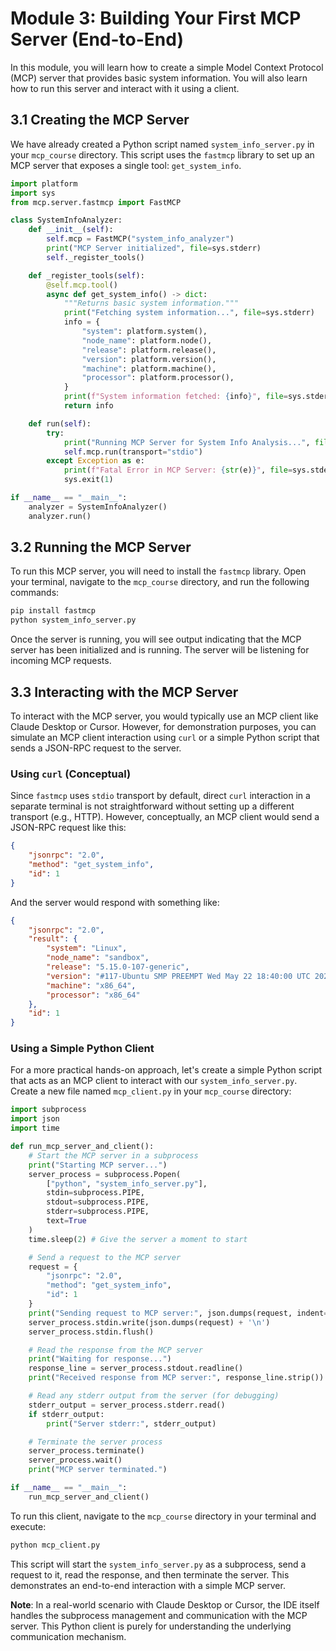 
# Module 3: Building Your First MCP Server (End-to-End)

In this module, you will learn how to create a simple Model Context Protocol (MCP) server that provides basic system information. You will also learn how to run this server and interact with it using a client.

## 3.1 Creating the MCP Server

We have already created a Python script named `system_info_server.py` in your `mcp_course` directory. This script uses the `fastmcp` library to set up an MCP server that exposes a single tool: `get_system_info`.

```python
import platform
import sys
from mcp.server.fastmcp import FastMCP

class SystemInfoAnalyzer:
    def __init__(self):
        self.mcp = FastMCP("system_info_analyzer")
        print("MCP Server initialized", file=sys.stderr)
        self._register_tools()

    def _register_tools(self):
        @self.mcp.tool()
        async def get_system_info() -> dict:
            """Returns basic system information."""
            print("Fetching system information...", file=sys.stderr)
            info = {
                "system": platform.system(),
                "node_name": platform.node(),
                "release": platform.release(),
                "version": platform.version(),
                "machine": platform.machine(),
                "processor": platform.processor(),
            }
            print(f"System information fetched: {info}", file=sys.stderr)
            return info

    def run(self):
        try:
            print("Running MCP Server for System Info Analysis...", file=sys.stderr)
            self.mcp.run(transport="stdio")
        except Exception as e:
            print(f"Fatal Error in MCP Server: {str(e)}", file=sys.stderr)
            sys.exit(1)

if __name__ == "__main__":
    analyzer = SystemInfoAnalyzer()
    analyzer.run()
```

## 3.2 Running the MCP Server

To run this MCP server, you will need to install the `fastmcp` library. Open your terminal, navigate to the `mcp_course` directory, and run the following commands:

```bash
pip install fastmcp
python system_info_server.py
```

Once the server is running, you will see output indicating that the MCP server has been initialized and is running. The server will be listening for incoming MCP requests.

## 3.3 Interacting with the MCP Server

To interact with the MCP server, you would typically use an MCP client like Claude Desktop or Cursor. However, for demonstration purposes, you can simulate an MCP client interaction using `curl` or a simple Python script that sends a JSON-RPC request to the server.

### Using `curl` (Conceptual)

Since `fastmcp` uses `stdio` transport by default, direct `curl` interaction in a separate terminal is not straightforward without setting up a different transport (e.g., HTTP). However, conceptually, an MCP client would send a JSON-RPC request like this:

```json
{
    "jsonrpc": "2.0",
    "method": "get_system_info",
    "id": 1
}
```

And the server would respond with something like:

```json
{
    "jsonrpc": "2.0",
    "result": {
        "system": "Linux",
        "node_name": "sandbox",
        "release": "5.15.0-107-generic",
        "version": "#117-Ubuntu SMP PREEMPT Wed May 22 18:40:00 UTC 2024",
        "machine": "x86_64",
        "processor": "x86_64"
    },
    "id": 1
}
```

### Using a Simple Python Client

For a more practical hands-on approach, let's create a simple Python script that acts as an MCP client to interact with our `system_info_server.py`. Create a new file named `mcp_client.py` in your `mcp_course` directory:

```python
import subprocess
import json
import time

def run_mcp_server_and_client():
    # Start the MCP server in a subprocess
    print("Starting MCP server...")
    server_process = subprocess.Popen(
        ["python", "system_info_server.py"],
        stdin=subprocess.PIPE,
        stdout=subprocess.PIPE,
        stderr=subprocess.PIPE,
        text=True
    )
    time.sleep(2) # Give the server a moment to start

    # Send a request to the MCP server
    request = {
        "jsonrpc": "2.0",
        "method": "get_system_info",
        "id": 1
    }
    print("Sending request to MCP server:", json.dumps(request, indent=2))
    server_process.stdin.write(json.dumps(request) + '\n')
    server_process.stdin.flush()

    # Read the response from the MCP server
    print("Waiting for response...")
    response_line = server_process.stdout.readline()
    print("Received response from MCP server:", response_line.strip())

    # Read any stderr output from the server (for debugging)
    stderr_output = server_process.stderr.read()
    if stderr_output:
        print("Server stderr:", stderr_output)

    # Terminate the server process
    server_process.terminate()
    server_process.wait()
    print("MCP server terminated.")

if __name__ == "__main__":
    run_mcp_server_and_client()
```

To run this client, navigate to the `mcp_course` directory in your terminal and execute:

```bash
python mcp_client.py
```

This script will start the `system_info_server.py` as a subprocess, send a request to it, read the response, and then terminate the server. This demonstrates an end-to-end interaction with a simple MCP server.

**Note**: In a real-world scenario with Claude Desktop or Cursor, the IDE itself handles the subprocess management and communication with the MCP server. This Python client is purely for understanding the underlying communication mechanism.


